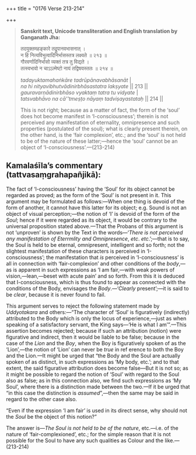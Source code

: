 +++
title = "0176 Verse 213-214"

+++
> **Sanskrit text, Unicode transliteration and English translation by Ganganath Jha:** 
>
> तदयुक्तमहङ्कारे तद्रूपानवभासनात् ।  
> न हि नित्यविभुत्वादिनिर्भासस्तत्र लक्ष्यते ॥ २१३ ॥  
> गौरवर्णादिनिर्भासो व्यक्तं तत्र तु विद्यते ।  
> तत्स्वभावो न चाऽऽत्मेष्टो नायं तद्विषयस्ततः ॥ २१४ ॥ 
>
> *tadayuktamahaṅkāre tadrūpānavabhāsanāt* \|  
> *na hi nityavibhutvādinirbhāsastatra lakṣyate* \|\| 213 \|\|  
> *gauravarṇādinirbhāso vyaktaṃ tatra tu vidyate* \|  
> *tatsvabhāvo na cā''tmeṣṭo nāyaṃ tadviṣayastataḥ* \|\| 214 \|\| 
>
> This is not right; because as a matter of fact, the form of the ‘soul’ does hot become manifest in ‘I-consciousness’; therein is not perceived any manifestation of eternality, omnipresence and such properties (postulated of the soul); what is clearly present therein, on the other hand, is the ‘fair complexion’, etc.; and the ‘soul’ is not held to be of the nature of these latter;—hence the ‘soul’ cannot be an object of ‘I-consciousness’.—(213-214)



## Kamalaśīla’s commentary (tattvasaṃgrahapañjikā):

The fact of ‘I-consciousness’ having the ‘Soul’ for its object cannot be regarded as proved; as the form of the ‘Soul’ is not present in it. This argument may be formulated as follows:—When one thing is devoid of the form of another, it cannot have this latter for its object; e.g. Sound is not an object of visual perception;—the notion of ‘I’ is devoid of the form of the *Soul*; hence if it were regarded as its object, it would be contrary to the universal proposition stated above.—That the Probans of this argument is not ‘unproven’ is shown by the Text in the words—‘*There is not perceived any manifestation of Eterrmlity and Omnipresence*, *etc*. *etc*.’;—that is to say, the Soul is held to be eternal, omnipresent, intelligent and so forth; not the slightest manifestation of these characters is perceived in ‘I-consciousness’; the manifestation that *is* perceived in ‘I-consciousness’ is all in connection with ‘fair-complexion’ and other conditions of the *body*,—as is apparent in such expressions as ‘I am fair,—with weak powers of vision,—lean,—beset with acute pain’ and so forth. From this it is deduced that I-consciousness, which is thus found to appear as connected with the conditions of the Body, envisages the *Body*.—‘*Clearly* present’;—it is said to be *clear*, because it is never found to fail.

This argument serves to reject the following statement made by *Uddyotakara* and others:—“The character of ‘Soul’ is figuratively (indirectly) attributed to the Body which is only the locus of experience,—just as when speaking of a satisfactory servant, the King says—‘He is what I am’”.—This assertion becomes rejected; because if such an attribution (notion) were figurative and indirect, then it would be liable to be false; because in the case of the *Lion* and the *Boy*, when the Boy is figuratively spoken of as the ‘Lion’,—the notion of ‘Lion’ can never be *true* in ref erence to both the Boy and the Lion.—It might be urged that “the Body and the Soul are actually spoken of as distinct, in such expressions as ‘My body, etc.’; and to that extent, the said figurative attribution does become false—But it is not so; as it might be possible to regard the notion of ‘Soul’ with regard to the Soul also as false; as in this connection also, we find such expressions as ‘My Soul’, where there is a distinction made between the two.—If it be urged that “in this case the distinction is *assumed*”,—then the same may be said in regard to the other case also.

“Even if the expression ‘I am fair’ is used in its direct sense, why should not the *Soul* be the object of this notion?”

The answer is—*The Soul is not held to be of the nature*, etc.—i.e. of the nature of ‘fair-complexioned’, etc.; for the simple reason that it is not possible for the Soul to have any such qualities as Colour and the like.—(213-214)


